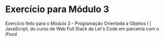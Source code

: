 # Exercício para Módulo 3

Exercício feito para o Modulo 3 - Programação Orientada a Objetos I | JavaScript, do curso de Web Full Stack da Let's Code em parceiria com o iFood